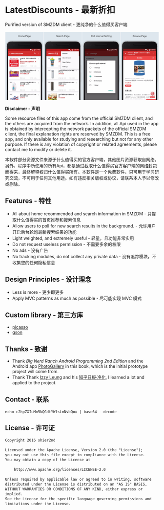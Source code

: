 # LatestDiscounts - 最新折扣

Purified version of SMZDM client - 更纯净的什么值得买客户端

![LatestDiscounts](https://raw.githubusercontent.com/shier2nd/LatestDiscounts/master/LatestDiscounts.jpg)

__Disclaimer - 声明__  

Some resource files of this app come from the official SMZDM client, and the others are acquired from the network. In addition, all Api used in the app is obtained by intercepting the network packets of the official SMZDM client, the final explanation rights are reserved by SMZDM. This is a free app, and only available for studying and researching but not for any other purpose. If there is any violation of copyright or related agreements, please contact me to modify or delete it.

本软件部分资源文件来源于什么值得买的官方客户端，其他图片资源获取自网络。另外，程序中所使用的所有Api，都是通过截取什么值得买官方客户端的网络封包而得来，最终解释权归什么值得买所有。本软件是一个免费软件，只可用于学习研究交流，不可用于任何其他用途。如有违反相关版权或协议，请联系本人予以修改或删除。

## Features - 特性

- All about home recommended and search information in SMZDM - 只提取什么值得买的首页推荐和搜索信息
- Allow users to poll for new search results in the background. - 允许用户开启后台轮询最新搜索结果的功能
- Light weighted, and extremely useful - 轻量，且功能非常实用
- Do not request useless permission - 不需要多余的权限
- No ads - 没有广告
- No tracking modules, do not collect any private data - 没有追踪模块，不收集您的任何隐私信息

## Design Principles - 设计理念

- Less is more - 更少即更多
- Apply MVC patterns as much as possible - 尽可能实现 MVC 模式

## Custom library - 第三方库

- [picasso](https://github.com/square/picasso)
- [gson](https://github.com/google/gson)

## Thanks - 致谢

- Thank *Big Nerd Ranch Android Programming 2nd Edition* and the Android app [PhotoGallery](https://github.com/shier2nd/bnr-PhotoGallery) in this book, which is the initial prototype project will come from.
- Thank Thank [Izzy Leung](https://github.com/izzyleung) and his [知乎日报·净化](https://github.com/izzyleung/ZhihuDailyPurify), I learned a lot and applied to the project.

## Contact - 联系

`echo c2hpZXIuMm5kQGdtYWlsLmNvbQo= | base64 --decode`


## License - 许可证
    Copyright 2016 shier2nd

    Licensed under the Apache License, Version 2.0 (the "License");
    you may not use this file except in compliance with the License.
    You may obtain a copy of the License at

        http://www.apache.org/licenses/LICENSE-2.0

    Unless required by applicable law or agreed to in writing, software
    distributed under the License is distributed on an "AS IS" BASIS,
    WITHOUT WARRANTIES OR CONDITIONS OF ANY KIND, either express or implied.
    See the License for the specific language governing permissions and
    limitations under the License.
